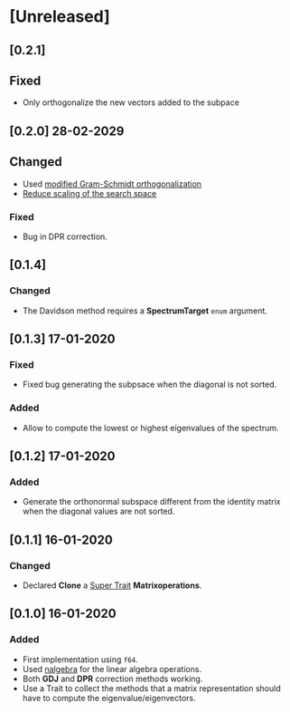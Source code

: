 # [Unreleased]

## [0.2.1]

## Fixed
* Only orthogonalize the new vectors added to the subpace


## [0.2.0] 28-02-2029

## Changed
* Used [modified Gram-Schmidt orthogonalization](https://github.com/felipeZ/eigenvalues/issues/8)
* [Reduce scaling of the search space](https://github.com/felipeZ/eigenvalues/issues/10)

### Fixed
* Bug in DPR correction.

## [0.1.4]

### Changed

* The Davidson method requires a **SpectrumTarget** `enum` argument.

## [0.1.3] 17-01-2020

### Fixed
* Fixed bug generating the subpsace when the diagonal is not sorted.

### Added
* Allow to compute the lowest or highest eigenvalues of the spectrum.


## [0.1.2] 17-01-2020

### Added
* Generate the orthonormal subspace different from the identity matrix when the diagonal values are not sorted.

## [0.1.1] 16-01-2020

### Changed
* Declared **Clone** a [Super Trait](https://doc.rust-lang.org/reference/items/traits.html#supertraits) **Matrixoperations**.

## [0.1.0] 16-01-2020

### Added
* First implementation using `f64`.
* Used [nalgebra](https://github.com/rustsim/nalgebra) for the linear algebra operations. 
* Both **GDJ** and **DPR** correction methods working.
* Use a Trait to collect the methods that a matrix representation should have to compute the eigenvalue/eigenvectors.
